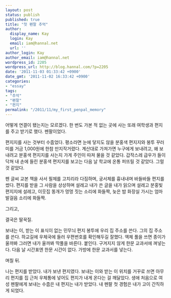 ```yaml
---
layout: post
status: publish
published: true
title: "첫 펜팔 추억"
author:
  display_name: Kay
  login: Kay
  email: iam@hannal.net
  url: ''
author_login: Kay
author_email: iam@hannal.net
wordpress_id: 2205
wordpress_url: http://blog.hannal.com/?p=2205
date: '2011-11-03 01:33:42 +0900'
date_gmt: '2011-11-02 16:33:42 +0900'
categories:
- "essay"
tags:
- "추억"
- "펜팔"
- "편지"
permalink: "/2011/11/my_first_penpal_memory"
---
```

<p>어떻게 연결이 됐는지는 모르겠다. 한 번도 가본 적 없는 곳에 사는 또래 여학생과 편지를 주고 받기로 했다. 펜팔이었다.</p>
<p>편지지를 사는 것부터 수줍었다. 평소라면 눈에 닿지도 않을 분홍색 편지지와 봉투 꾸러미를 거금 1,000원에 한참 만지작거렸다. 계산대로 가져가면 누구에게 보내려고, 왜 보내려고 분홍색 편지지를 사는지 가게 주인이 따져 물을 것 같았다. 갑작스레 급우가 들이닥쳐 내 손에 들린 분홍색 편지지를 보고는 다음 날 학교에 온통 퍼뜨릴 것 같았다. 그럴 것 같았다.</p>
<p>펜 글씨 교본 책을 사서 필체를 고치리라 다짐하며, 궁서체를 흉내내며 바들바들 편지를 썼다. 편지를 받을 그 사람을 상상하며 설레고 내가 쓴 글을 내가 읽으며 설레고 분홍빛 편지지에 설레고, 이웃집 똥개가 멍멍 짓는 소리에 화들짝, 늦은 밤 화장실 가시는 엄마 발걸음 소리에 화들짝.</p>
<p>그리고,</p>
<p>결국은 딸꾹질.</p>
<p>보내는 이, 받는 이 표식이 없는 민무늬 편지 봉투에 우리 집 주소를 쓴다. 그의 집 주소를 쓴다. 하교길에 우체국에 들러 우편번호를 확인해두길 잘했다. 액체 풀을 쓰면 종이가 울까봐 그러면 내가 울까봐 딱풀을 바른다. 붙인다. 구겨지지 않게 한문 교과서에 껴넣는다. 다음 날 시간표엔 한문 시간이 없다. 가방에 한문 교과서를 넣는다.</p>
<p>며칠 뒤.</p>
<p>나는 편지를 받았다. 내가 보낸 편지였다. 보내는 이와 받는 이 위치를 거꾸로 쓰면 아무리 편지를 집 근처 우체통에 넣어도 편지가 내게 온다는 걸 깨달았다. 생애 처음으로 여성 펜팔에게 보내는 수줍은 내 편지는 내가 받았다. 내 펜팔 첫 경험은 내가 고이 간직하게 되었다.</p>
<p>&nbsp;</p>
